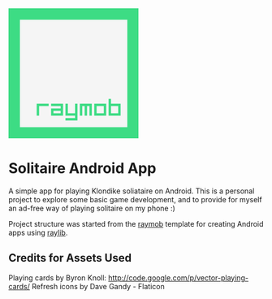 <img src="app/src/main/ic_launcher-playstore.png" alt="raymob icon" width="256" height="256">

# Solitaire Android App

A simple app for playing Klondike soliataire on Android.
This is a personal project to explore some basic game development, and to provide for myself an ad-free way of playing solitaire on my phone :)

Project structure was started from the [raymob](https://github.com/Bigfoot71/raymob) template for creating Android apps using [raylib](https://github.com/raysan5/raylib).

## Credits for Assets Used
Playing cards by Byron Knoll: http://code.google.com/p/vector-playing-cards/
Refresh icons by Dave Gandy - Flaticon
